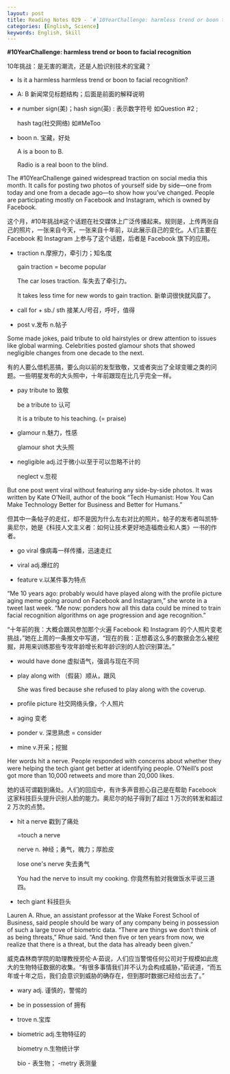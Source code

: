 ```yaml
---
layout: post
title: Reading Notes 029 - `#`10YearChallenge: harmless trend or boon to facial recognition technology
categories: [English, Science]
keywords: English, Skill
---
```




**#10YearChallenge: harmless trend or boon to facial recognition**

10年挑战：是无害的潮流，还是人脸识别技术的宝藏？

* Is it a harmless harmless trend or boon to facial recognition?

* A: B 新闻常见标题结构；后面是前面的解释说明

* `#` number sign(美)；hash sign(英) : 表示数字符号 如Question #2 ;  

  hash tag(社交网络) 如#MeToo

* boon n. 宝藏，好处

  A is a boon to B.

  Radio is a real boon to the blind.



The #10YearChallenge gained widespread traction on social media this month. It calls for posting two photos of yourself side by side—one from today and one from a decade ago—to show how you’ve changed. People are participating mostly on Facebook and Instagram, which is owned by Facebook.

这个月，#10年挑战#这个话题在社交媒体上广泛传播起来。规则是，上传两张自己的照片，一张来自今天，一张来自十年前，以此展示自己的变化。人们主要在 Facebook 和 Instagram 上参与了这个话题，后者是 Facebook 旗下的应用。

* traction n.摩擦力，牵引力；知名度

  gain traction = become popular

  The car loses traction. 车失去了牵引力。

  It takes less time for new words to gain traction. 新单词很快就风靡了。

* call for + sb./ sth 接某人/号召，呼吁，值得

* post v.发布 n.帖子


Some made jokes, paid tribute to old hairstyles or drew attention to issues like global warming. Celebrities posted glamour shots that showed negligible changes from one decade to the next.

有的人要么借机恶搞，要么向以前的发型致敬，又或者突出了全球变暖之类的问题。一些明星发布的大头照中，十年前跟现在比几乎完全一样。

* pay tribute to 致敬

  be a tribute to 认可

  It is a tribute to his teaching. (= praise)

* glamour n.魅力，性感

  glamour shot 大头照

* negligible adj.过于微小以至于可以忽略不计的

  neglect v.忽视


But one post went viral without featuring any side-by-side photos. It was written by Kate O’Neill, author of the book “Tech Humanist: How You Can Make Technology Better for Business and Better for Humans.”

但其中一条帖子的走红，却不是因为什么左右对比的照片。帖子的发布者叫凯特·奥尼尔，她是《科技人文主义者：如何让技术更好地造福商业和人类》一书的作者。

* go viral 像病毒一样传播，迅速走红

* viral adj.爆红的

* feature v.以某件事为特点


“Me 10 years ago: probably would have played along with the profile picture aging meme going around on Facebook and Instagram,” she wrote in a tweet last week. “Me now: ponders how all this data could be mined to train facial recognition algorithms on age progression and age recognition.”

“十年前的我：大概会跟风参加那个火遍 Facebook 和 Instagram 的个人照片变老挑战，”她在上周的一条推文中写道，“现在的我：正想着这么多的数据会怎么被挖掘，并用来训练那些专攻年龄增长和年龄识别的人脸识别算法。”

* would have done 虚拟语气，强调与现在不同

* play along with （假装）顺从，跟风

  She was fired because she refused to play along with the coverup.

* profile picture 社交网络头像，个人照片

* aging 变老

* ponder v. 深思熟虑 = consider

* mine v.开采；挖掘


Her words hit a nerve. People responded with concerns about whether they were helping the tech giant get better at identifying people. O’Neill’s post got more than 10,000 retweets and more than 20,000 likes.

她的话可谓戳到痛处。人们的回应中，有许多声音担心自己是在帮助 Facebook 这家科技巨头提升识别人脸的能力。奥尼尔的帖子得到了超过 1 万次的转发和超过 2 万次的点赞。

* hit a nerve 戳到了痛处

  =touch a nerve

  nerve n. 神经；勇气，魄力；厚脸皮

  lose one's nerve  失去勇气

  You had the nerve to insult my cooking. 你竟然有脸对我做饭水平说三道四。

* tech giant 科技巨头



Lauren A. Rhue, an assistant professor at the Wake Forest School of Business, said people should be wary of any company being in possession of such a large trove of biometric data. “There are things we don’t think of as being threats,” Rhue said. “And then five or ten years from now, we realize that there is a threat, but the data has already been given.”

威克森林商学院的助理教授劳伦·A·茹说，人们应当警惕任何公司对于规模如此庞大的生物特征数据的收集。“有很多事情我们并不认为会构成威胁，”茹说道，“而五年或十年之后，我们会意识到威胁的确存在，但到那时数据已经给出去了。”

* wary adj. 谨慎的，警惕的

* be in possession of 拥有

* trove n.宝库

* biometric adj.生物特征的

  biometry n.生物统计学

  bio - 表生物； -metry 表测量 

